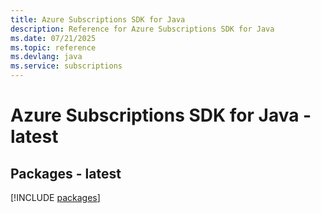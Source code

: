 ```yaml
---
title: Azure Subscriptions SDK for Java
description: Reference for Azure Subscriptions SDK for Java
ms.date: 07/21/2025
ms.topic: reference
ms.devlang: java
ms.service: subscriptions
---
```

# Azure Subscriptions SDK for Java - latest
## Packages - latest
[!INCLUDE [packages](subscriptions-index.md)]